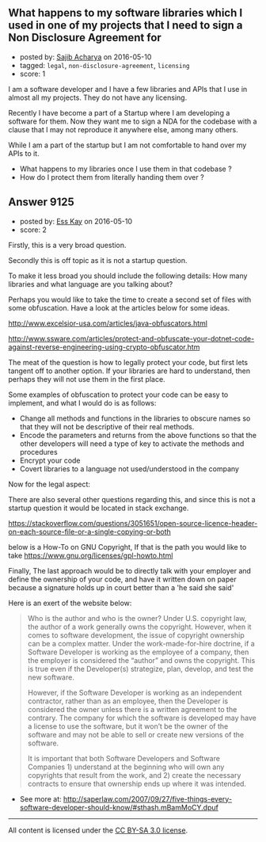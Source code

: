 ## What happens to my software libraries which I used in one of my projects that I need to sign a Non Disclosure Agreement for

- posted by: [Sajib Acharya](https://stackexchange.com/users/4474969/sajib-acharya) on 2016-05-10
- tagged: `legal`, `non-disclosure-agreement`, `licensing`
- score: 1

<p>I am a software developer and I have a few libraries and APIs that I use in almost all my projects. They do not have any licensing.</p>

<p>Recently I have become a part of a Startup where I am developing a software for them. Now they want me to sign a NDA for the codebase with a clause that I may not reproduce it anywhere else, among many others.</p>

<p>While I am a part of the startup but I am not comfortable to hand over my APIs to it. </p>

<ul>
<li>What happens to my libraries once I use them in that codebase ? </li>
<li>How
do I protect them from literally handing them over ?</li>
</ul>



## Answer 9125

- posted by: [Ess Kay](https://stackexchange.com/users/2619138/ess-kay) on 2016-05-10
- score: 2

<p>Firstly, this is a very broad question.</p>

<p>Secondly this is off topic as it is not a startup question.</p>

<p>To make it less broad you should include the following details:
How many libraries and what language are you talking about? </p>

<p>Perhaps you would like to take the time to create a second set of files with some obfuscation. Have a look at the articles below for some ideas.</p>

<p><a href="http://www.excelsior-usa.com/articles/java-obfuscators.html" rel="nofollow">http://www.excelsior-usa.com/articles/java-obfuscators.html</a></p>

<p><a href="http://www.ssware.com/articles/protect-and-obfuscate-your-dotnet-code-against-reverse-engineering-using-crypto-obfuscator.htm" rel="nofollow">http://www.ssware.com/articles/protect-and-obfuscate-your-dotnet-code-against-reverse-engineering-using-crypto-obfuscator.htm</a></p>

<p>The meat of the question is how to legally protect your code, but first lets tangent off to another option. If your libraries are hard to understand, then perhaps they will not use them in the first place.</p>

<p>Some examples of obfuscation to protect your code can be easy to implement, and what I would do is as follows:</p>

<ul>
<li>Change all methods and functions in the libraries to obscure names so that they will not be descriptive of their real methods.</li>
<li>Encode the parameters and returns from the above functions so that the other developers will need a type of key to activate the methods and procedures</li>
<li>Encrypt your code</li>
<li>Covert libraries to a language not used/understood in the company </li>
</ul>

<p>Now for the legal aspect:</p>

<p>There are also several other questions regarding this, and since this is not a startup question it would be located in stack exchange.</p>

<p><a href="https://stackoverflow.com/questions/3051651/open-source-licence-header-on-each-source-file-or-a-single-copying-or-both">https://stackoverflow.com/questions/3051651/open-source-licence-header-on-each-source-file-or-a-single-copying-or-both</a></p>

<p>below is a How-To on GNU Copyright, If that is the path you would like to take
<a href="https://www.gnu.org/licenses/gpl-howto.html" rel="nofollow">https://www.gnu.org/licenses/gpl-howto.html</a></p>

<p>Finally, The last approach would be to directly talk with your employer and define the ownership of your code, and have it written down on paper because a signature holds up in court better than a 'he said she said'</p>

<p>Here is an exert of the website below:</p>

<blockquote>
  <p>Who is the author and who is the owner?  Under U.S. copyright law, the
  author of a work generally owns the copyright. However, when it comes
  to software development, the issue of copyright ownership can be a
  complex matter. Under the work-made-for-hire doctrine, if a Software
  Developer is working as the employee of a company, then the employer
  is considered the “author” and owns the copyright. This is true even
  if the Developer(s) strategize, plan, develop, and test the new
  software.</p>
  
  <p>However, if the Software Developer is working as an independent
  contractor, rather than as an employee, then the Developer is
  considered the owner unless there is a written agreement to the
  contrary. The company for which the software is developed may have a
  license to use the software, but it won’t be the owner of the software
  and may not be able to sell or create new versions of the software.</p>
  
  <p>It is important that both Software Developers and Software Companies
  1) understand at the beginning who will own any copyrights that result
  from the work, and 2) create the necessary contracts to ensure that
  ownership ends up where it was intended.</p>
</blockquote>

<ul>
<li>See more at: <a href="http://saperlaw.com/2007/09/27/five-things-every-software-developer-should-know/#sthash.mBamMoCY.dpuf" rel="nofollow">http://saperlaw.com/2007/09/27/five-things-every-software-developer-should-know/#sthash.mBamMoCY.dpuf</a></li>
</ul>




---

All content is licensed under the [CC BY-SA 3.0 license](https://creativecommons.org/licenses/by-sa/3.0/).
